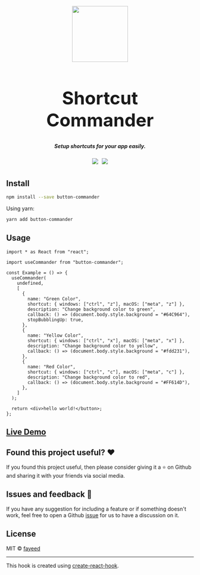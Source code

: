 <p align="center">
  <img src="https://i.imgur.com/6z2UKST.png" width="150" />
  <h1 align="center" style="font-size: 48px;">Shortcut Commander</h1>
  <h5 align="center">Setup shortcuts for your app easily.</h5>
  <div style="display: flex; width: 100%; justify-content: center;">
    <a style="margin-right: 10px;" href="https://www.npmjs.com/package/button-commander">
    <img src="https://img.shields.io/npm/v/shortcut-commander.svg" />
  </a>
    <a href="https://standardjs.com">
    <img src="https://img.shields.io/badge/code_style-standard-brightgreen.svg" />
  </a>
  </div>

</p>

#

## Install

```bash
npm install --save button-commander
```

Using yarn:

```bash
yarn add button-commander
```

## Usage

```tsx
import * as React from "react";

import useCommander from "button-commander";

const Example = () => {
  useCommander(
    undefined,
    [
      {
        name: "Green Color",
        shortcut: { windows: ["ctrl", "z"], macOS: ["meta", "z"] },
        description: "Change background color to green",
        callback: () => (document.body.style.background = "#64C964"),
        stopBubblingUp: true,
      },
      {
        name: "Yellow Color",
        shortcut: { windows: ["ctrl", "x"], macOS: ["meta", "x"] },
        description: "Change background color to yellow",
        callback: () => (document.body.style.background = "#fdd231"),
      },
      {
        name: "Red Color",
        shortcut: { windows: ["ctrl", "c"], macOS: ["meta", "c"] },
        description: "Change background color to red",
        callback: () => (document.body.style.background = "#FF614D"),
      },
    ]
  );

  return <div>hello world!</button>;
};
```

## [Live Demo](https://shortcut-commander.vercel.app/)

## Found this project useful? ❤️

If you found this project useful, then please consider giving it a ⭐️ on Github and sharing it with your friends via social media.

## Issues and feedback 💭

If you have any suggestion for including a feature or if something doesn't work, feel free to open a Github [issue](https://github.com/fayeed/shortcut-commander/issues) for us to have a discussion on it.

## License

MIT © [fayeed](https://github.com/fayeed/shortcut-commander/blob/master/LICENSE)

---

This hook is created using [create-react-hook](https://github.com/hermanya/create-react-hook).

